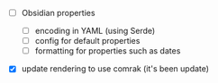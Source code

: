 - [ ] Obsidian properties
     - [ ] encoding in YAML (using Serde)
     - [ ] config for default properties
     - [ ] formatting for properties such as dates
- [x] update rendering to use comrak (it's been update)



